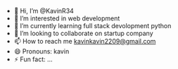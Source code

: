 - 👋 Hi, I’m @KavinR34
- 👀 I’m interested in web development 
- 🌱 I’m currently learning full stack devolopment python
- 💞️ I’m looking to collaborate on startup company
- 📫 How to reach me kavinkavin2209@gmail.com
- 😄 Pronouns: kavin
- ⚡ Fun fact: ...

<!---
KavinR34/KavinR34 is a ✨ special ✨ repository because its `README.md` (this file) appears on your GitHub profile.
You can click the Preview link to take a look at your changes.
--->
